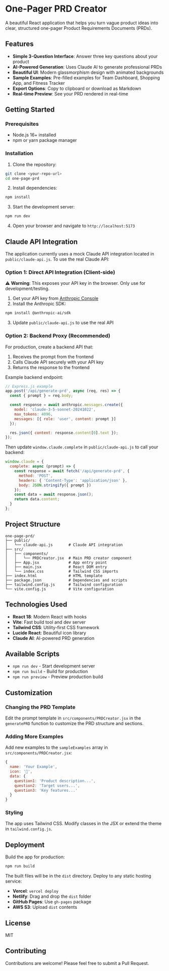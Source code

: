 # One-Pager PRD Creator

A beautiful React application that helps you turn vague product ideas into clear, structured one-pager Product Requirements Documents (PRDs).

## Features

- **Simple 3-Question Interface**: Answer three key questions about your product
- **AI-Powered Generation**: Uses Claude AI to generate professional PRDs
- **Beautiful UI**: Modern glassmorphism design with animated backgrounds
- **Sample Examples**: Pre-filled examples for Team Dashboard, Shopping App, and Fitness Tracker
- **Export Options**: Copy to clipboard or download as Markdown
- **Real-time Preview**: See your PRD rendered in real-time

## Getting Started

### Prerequisites

- Node.js 16+ installed
- npm or yarn package manager

### Installation

1. Clone the repository:
```bash
git clone <your-repo-url>
cd one-page-prd
```

2. Install dependencies:
```bash
npm install
```

3. Start the development server:
```bash
npm run dev
```

4. Open your browser and navigate to `http://localhost:5173`

## Claude API Integration

The application currently uses a mock Claude API integration located in `public/claude-api.js`. To use the real Claude API:

### Option 1: Direct API Integration (Client-side)

⚠️ **Warning**: This exposes your API key in the browser. Only use for development/testing.

1. Get your API key from [Anthropic Console](https://console.anthropic.com/)
2. Install the Anthropic SDK:
```bash
npm install @anthropic-ai/sdk
```
3. Update `public/claude-api.js` to use the real API

### Option 2: Backend Proxy (Recommended)

For production, create a backend API that:
1. Receives the prompt from the frontend
2. Calls Claude API securely with your API key
3. Returns the response to the frontend

Example backend endpoint:
```javascript
// Express.js example
app.post('/api/generate-prd', async (req, res) => {
  const { prompt } = req.body;

  const response = await anthropic.messages.create({
    model: 'claude-3-5-sonnet-20241022',
    max_tokens: 4096,
    messages: [{ role: 'user', content: prompt }]
  });

  res.json({ content: response.content[0].text });
});
```

Then update `window.claude.complete` in `public/claude-api.js` to call your backend:
```javascript
window.claude = {
  complete: async (prompt) => {
    const response = await fetch('/api/generate-prd', {
      method: 'POST',
      headers: { 'Content-Type': 'application/json' },
      body: JSON.stringify({ prompt })
    });
    const data = await response.json();
    return data.content;
  }
};
```

## Project Structure

```
one-page-prd/
├── public/
│   └── claude-api.js       # Claude API integration
├── src/
│   ├── components/
│   │   └── PRDCreator.jsx  # Main PRD creator component
│   ├── App.jsx             # App entry point
│   ├── main.jsx            # React DOM entry
│   └── index.css           # Tailwind CSS imports
├── index.html              # HTML template
├── package.json            # Dependencies and scripts
├── tailwind.config.js      # Tailwind configuration
└── vite.config.js          # Vite configuration
```

## Technologies Used

- **React 18**: Modern React with hooks
- **Vite**: Fast build tool and dev server
- **Tailwind CSS**: Utility-first CSS framework
- **Lucide React**: Beautiful icon library
- **Claude AI**: AI-powered PRD generation

## Available Scripts

- `npm run dev` - Start development server
- `npm run build` - Build for production
- `npm run preview` - Preview production build

## Customization

### Changing the PRD Template

Edit the prompt template in `src/components/PRDCreator.jsx` in the `generatePRD` function to customize the PRD structure and sections.

### Adding More Examples

Add new examples to the `sampleExamples` array in `src/components/PRDCreator.jsx`:

```javascript
{
  name: 'Your Example',
  icon: '🎯',
  data: {
    question1: 'Product description...',
    question2: 'Target users...',
    question3: 'Key features...'
  }
}
```

### Styling

The app uses Tailwind CSS. Modify classes in the JSX or extend the theme in `tailwind.config.js`.

## Deployment

Build the app for production:

```bash
npm run build
```

The built files will be in the `dist` directory. Deploy to any static hosting service:

- **Vercel**: `vercel deploy`
- **Netlify**: Drag and drop the `dist` folder
- **GitHub Pages**: Use `gh-pages` package
- **AWS S3**: Upload `dist` contents

## License

MIT

## Contributing

Contributions are welcome! Please feel free to submit a Pull Request.